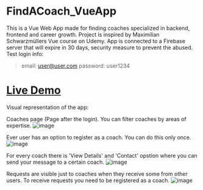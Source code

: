# FindACoach_VueApp
This is a Vue Web App made for finding coaches specialized in backend, frontend and career growth. Project is inspired by Maximilian Schwarzmüllers Vue course on Udemy.
App is connected to a Firebase server that will expire in 30 days, security measure to prevent the abused.
<br>Test login info:<br>
  > email: user@user.com
  > password: user1234
  > 

# [Live Demo](https://find-coach-vue-app.vercel.app/)
  

Visual representation of the app:

Coaches page (Page after the login). You can filter coaches by areas of expertise.
![image](https://user-images.githubusercontent.com/69120028/112987216-c30a8080-9162-11eb-9191-1daece7072d1.png)

Ever user has an option to register as a coach. You can do this only once.
![image](https://user-images.githubusercontent.com/69120028/112987268-cf8ed900-9162-11eb-9ff4-d46d89e80c0b.png)

For every coach there is 'View Details' and 'Contact' opstion where you can send your message to a certain coach.
![image](https://user-images.githubusercontent.com/69120028/112987352-e9c8b700-9162-11eb-9b98-35191a344860.png)

Requests are visible just to coaches when they receive some from other users. To receive requests you need to be registered as a coach.
![image](https://user-images.githubusercontent.com/69120028/112987572-285e7180-9163-11eb-8798-303f7b31ec5b.png)
